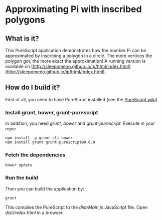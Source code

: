 # Approximating Pi with inscribed polygons

## What is it?

This PureScript application demonstrates how the number Pi can be
approximated by inscribing a polygon in a circle. The more vertices
the polygon got, the more exact the approximation!
A running version is available on [http://sleepomeno.github.io/ip/html/index.html](http://sleepomeno.github.io/ip/html/index.html).

## How do I build it?

First of all, you need to have PureScript installed (see the
[PureScript wiki](https://github.com/purescript/purescript/wiki/Language-Guide:-Getting-Started))

### Install grunt, bower, grunt-purescript
In addition, you need *grunt*, *bower* and *grunt-purescript*. Execute
in your repo:

```
npm install -g grunt-cli bower
npm install grunt grunt-purescript@0.6.0
```

### Fetch the dependencies

```
bower update
```

### Run the build

Then you can build the application by:

```
grunt
```

This compiles the PureScript to the *dist/Main.js* JavaScript file.
Open *dist/index.html* in a browser.
